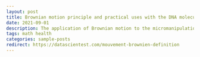 ```yaml
---
layout: post
title: Brownian motion principle and practical uses with the DNA molecule
date: 2021-09-01 
description: The application of Brownian motion to the micromanipulation of DNA molecules (French version)
tags: math health
categories: sample-posts
redirect: https://datascientest.com/mouvement-brownien-definition
---
```



